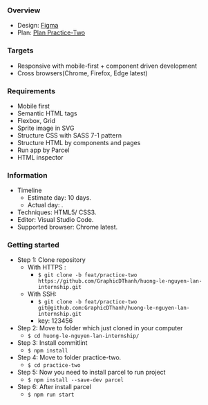 ### Overview
- Design: [Figma](https://www.figma.com/file/m7ahPUWok7DNpRAR2IXS4v/Insurantly---insurance-agency-html5-website-template-(Community)?node-id=1483%3A2)
- Plan: [Plan Practice-Two](https://docs.google.com/document/d/1AkThNtEu1SFjUM3eNAvKMN2VRIvpifk7MhAQskT9L1o/edit)

### Targets
- Responsive with mobile-first + component driven development
- Cross browsers(Chrome, Firefox, Edge latest)

### Requirements
- Mobile first
- Semantic HTML tags
- Flexbox, Grid
- Sprite image in SVG
- Structure CSS with SASS 7-1 pattern
- Structure HTML by components and pages
- Run app by Parcel
- HTML inspector


### Information
- Timeline
  - Estimate day: 10 days.
  - Actual day: .
- Techniques: HTML5/ CSS3.
- Editor: Visual Studio Code.
- Supported browser: Chrome latest.

### Getting started
- Step 1: Clone repository
  - With HTTPS :
     - `$ git clone -b feat/practice-two https://github.com/GraphicDThanh/huong-le-nguyen-lan-internship.git`
  - With SSH: 
     - `$ git clone -b feat/practice-two git@github.com:GraphicDThanh/huong-le-nguyen-lan-internship.git`
     - key: 123456
 - Step 2: Move to folder which just cloned in your computer
   - `$ cd huong-le-nguyen-lan-internship/`
 - Step 3: Install commitlint
   - `$ npm install`
 - Step 4: Move to folder practice-two.
   - `$ cd practice-two`
 - Step 5: Now you need to install parcel to run project
   - `$ npm install --save-dev parcel`
 - Step 6: After install parcel
   - `$ npm run start` 

